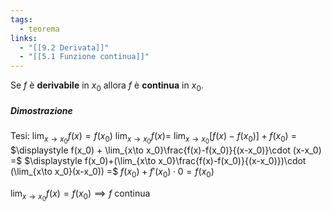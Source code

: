 ```yaml
---
tags:
  - teorema
links:
  - "[[9.2 Derivata]]"
  - "[[5.1 Funzione continua]]"
---
```

Se $f$ è **derivabile** in $x_0$ allora $f$ è **continua** in $x_0$.

##### Dimostrazione
Tesi: $\displaystyle\lim_{x\to x_0}f(x) = f(x_0)$
$\displaystyle\lim_{x\to x_0}f(x) =$
$\displaystyle\lim_{x\to x_0}[f(x)-f(x_0)]+f(x_0)$ = 
$\displaystyle f(x_0) + \lim_{x\to x_0}\frac{f(x)-f(x_0)}{(x-x_0)}\cdot (x-x_0) =$
$\displaystyle f(x_0)+(\lim_{x\to x_0}\frac{f(x)-f(x_0)}{(x-x_0)})\cdot (\lim_{x\to x_0}(x-x_0)) =$
$f(x_0) + f'(x_0) \cdot 0 = f(x_0)$

$\displaystyle\lim_{x\to x_0}f(x) = f(x_0) \implies f$ continua